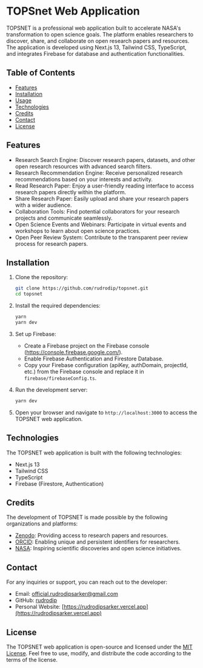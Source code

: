 # TOPSnet Web Application

TOPSNET is a professional web application built to accelerate NASA's transformation to open science goals. The platform enables researchers to discover, share, and collaborate on open research papers and resources. The application is developed using Next.js 13, Tailwind CSS, TypeScript, and integrates Firebase for database and authentication functionalities.

## Table of Contents

- [Features](#features)
- [Installation](#installation)
- [Usage](#usage)
- [Technologies](#technologies)
- [Credits](#credits)
- [Contact](#contact)
- [License](#license)

## Features

- Research Search Engine: Discover research papers, datasets, and other open research resources with advanced search filters.
- Research Recommendation Engine: Receive personalized research recommendations based on your interests and activity.
- Read Research Paper: Enjoy a user-friendly reading interface to access research papers directly within the platform.
- Share Research Paper: Easily upload and share your research papers with a wider audience.
- Collaboration Tools: Find potential collaborators for your research projects and communicate seamlessly.
- Open Science Events and Webinars: Participate in virtual events and workshops to learn about open science practices.
- Open Peer Review System: Contribute to the transparent peer review process for research papers.

## Installation

1. Clone the repository:

   ```bash
   git clone https://github.com/rudrodip/topsnet.git
   cd topsnet
   ```

2. Install the required dependencies:

   ```bash
   yarn
   yarn dev
   ```

3. Set up Firebase:

   - Create a Firebase project on the Firebase console (https://console.firebase.google.com/).
   - Enable Firebase Authentication and Firestore Database.
   - Copy your Firebase configuration (apiKey, authDomain, projectId, etc.) from the Firebase console and replace it in `firebase/firebaseConfig.ts`.

4. Run the development server:

   ```bash
   yarn dev
   ```

5. Open your browser and navigate to `http://localhost:3000` to access the TOPSNET web application.

## Technologies

The TOPSNET web application is built with the following technologies:

- Next.js 13
- Tailwind CSS
- TypeScript
- Firebase (Firestore, Authentication)

## Credits

The development of TOPSNET is made possible by the following organizations and platforms:

- [Zenodo](https://zenodo.org): Providing access to research papers and resources.
- [ORCID](https://orcid.org): Enabling unique and persistent identifiers for researchers.
- [NASA](https://www.nasa.gov): Inspiring scientific discoveries and open science initiatives.

## Contact

For any inquiries or support, you can reach out to the developer:

- Email: official.rudrodipsarker@gmail.com
- GitHub: [rudrodip](https://github.com/rudrodip)
- Personal Website: [https://rudrodipsarker.vercel.app](https://rudrodipsarker.vercel.app)

## License

The TOPSNET web application is open-source and licensed under the [MIT License](LICENSE). Feel free to use, modify, and distribute the code according to the terms of the license.
